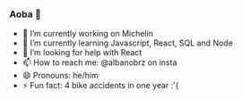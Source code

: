 ### Aoba 👋


- 🔭 I’m currently working on Michelin
- 🌱 I’m currently learning Javascript, React, SQL and Node
- 🤔 I’m looking for help with React
- 📫 How to reach me: @albanobrz on insta
- 😄 Pronouns: he/him
- ⚡ Fun fact: 4 bike accidents in one year :'(

